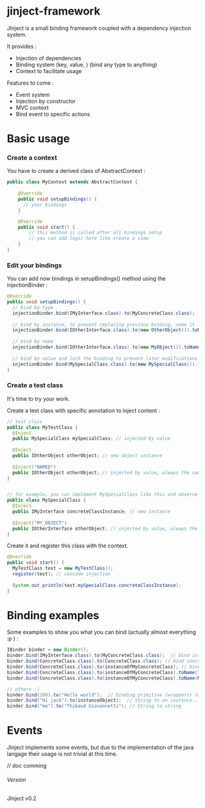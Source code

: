 # jinject-framework
JInject is a small binding framework coupled with a dependency injection system.

It provides :
* Injection of dependencies
* Binding system (key, value, <name>)  (bind any type to anything)
* Context to facilitate usage

Features to come :
* Event system
* Injection by constructor
* MVC context
* Bind event to specific actions

# Basic usage
### Create a context
You have to create a derived class of AbstractContext :

```java
public class MyContext extends AbstractContext {
	
	@Override
	public void setupBindings() {
	  // your bindings
	}

	@Override
	public void start() {
		// this method is called after all bindings setup
		// you can add logic here like create a view
	}
}
```

### Edit your bindings
You can add now bindings in setupBindings() method using the injectionBinder :

```java
@Override
public void setupBindings() {
  // bind by type
  injectionBinder.bind(IMyInterface.class).to(MyConcreteClass.class); 
  
  // bind by instance, to prevent replacing previous binding, name it !
  injectionBinder.bind(IOtherInterface.class).to(new OtherObject()).toName("NAMED"); 
  
  // bind by name
  injectionBinder.bind(IOtherInterface.class).to(new MyObject()).toName("MY_OBJECT");
  
  // bind by value and lock the binding to prevent later modifications
  injectionBinder.bind(MySpecialClass.class).to(new MySpecialClass()).lock(); 
}
```

### Create a test class
It's time to try your work.

Create a test class with specific annotation to inject content :

```java
// test class
public class MyTestClass {
  @Inject
  public MySpecialClass mySpecialClass; // injected by value
  
  @Inject
  public IOtherObject otherObject; // new object instance
  
  @Inject("NAMED")
  public IOtherObject otherObject; // injected by value, always the same object accross all instances
}


// for example, you can implement MySpecialClass like this and observe the cascade injection
public class MySpecialClass {
  @Inject
  public IMyInterface concreteClassInstance; // new instance
  
  @Inject("MY_OBJECT")
  public IOtherInterface otherObject; // injected by value, always the same object
}

```

Create it and register this class with the context.

```java
@Override
public void start() {
  MyTestClass test = new MyTestClass();
  register(test); // cascade injection
  
  System.out.println(test.mySpecialClass.concreteClassInstance);
}
```


# Binding examples
Some examples to show you what you can bind (actually almost everything :p ) :
```java
IBinder binder = new Binder();
binder.bind(IMyInterface.class).to(MyConcreteClass.class);  // bind interface to concrete class
binder.bind(ConcreteClass.class).to(ConcreteClass.class); // bind concrete class to itself 
binder.bind(ConcreteClass.class).to(instanceOfMyConcreteClass); // bind concrete class to an instance
binder.bind(ConcreteClass.class).to(instanceOfMyConcreteClass).toName("myInstance"); // bind concrete class to an instance and to a name
binder.bind(ConcreteClass.class).to(instanceOfMyConcreteClass).toName(MyEnum.ENUM_VALUE); // bind concrete class to an instance and to an enum

// others :)
binder.bind(100).to("Hello world");  // binding primitive (wrappers) to String object
binder.bind("Hi jack").to(instanceObject);  // String to an instance...
binder.bind("me").to("Thibaud Giovannetti"); // String to string
```

# Events
JInject implements some events, but due to the implementation of the java langage their usage is not trivial at this time.

// doc comming

###### Version
JInject v0.2
